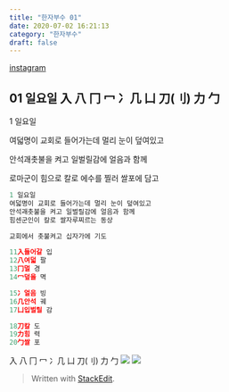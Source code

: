 ```yaml
---
title: "한자부수 01"
date: 2020-07-02 16:21:13
category: "한자부수"
draft: false
---
```

[instagram](https://www.instagram.com/p/CCqdfmolGkk/?utm_source=ig_web_copy_link)



## 01  일요일  入 八 冂 冖 冫几 凵 刀(刂) 力 勹
1 일요일

여덟명이 교회로 들어가는데 멀리 눈이 덮여있고

안석괘촛불을 켜고 일벌릴감에 얼음과 함께

로마군이 힘으로 칼로 에수를 찔러 쌀포에 담고
```js
1 일요일
여덟명이 교회로 들어가는데 멀리 눈이 덮여있고
안석괘촛불을 켜고 일벌릴감에 얼음과 함께
힘센군인이 칼로 쌀자루찌르는 동상

교회에서 촛불켜고 십자가에 기도

11入들어갈 입
12八여덟 팔
13冂멀 경
14冖덮을 멱

15冫얼음 빙
16几안석 궤
17凵입벌릴 감

18刀칼 도
19力힘 력
20勹쌀 포
```
入 八 冂 冖 冫几 凵 刀(刂) 力 勹
![](https://i.ibb.co/X40QcC2/2020-07-05-3-35-30.png)
![](https://i.ibb.co/LtP1LS5/2020-07-05-2-07-44.png)
> Written with [StackEdit](https://stackedit.io/).
<!--stackedit_data:
eyJoaXN0b3J5IjpbLTczNzE1OTk0NiwtMTc1NTQwMDUzOCwtMT
Y5OTA4NTEsMTIzNjQzMzkwNV19
-->